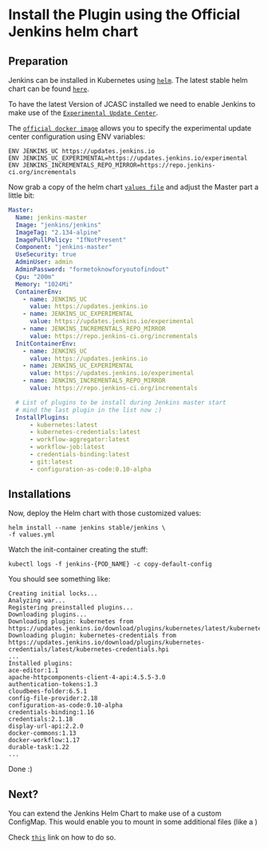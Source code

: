 # Install the Plugin using the Official Jenkins helm chart

## Preparation

Jenkins can be installed in Kubernetes using [`helm`](https://github.com/helm/helm).
The latest stable helm chart can be found [`here`](https://github.com/helm/charts/tree/master/stable/jenkins).

To have the latest Version of JCASC installed we need to enable Jenkins to make use of the [`Experimental Update Center`](https://jenkins.io/doc/developer/publishing/releasing-experimental-updates/).

The [`official docker image`](https://github.com/jenkinsci/docker/blob/master/Dockerfile#L60) allows you to specify the experimental update center configuration using ENV variables:  

```
ENV JENKINS_UC https://updates.jenkins.io
ENV JENKINS_UC_EXPERIMENTAL=https://updates.jenkins.io/experimental
ENV JENKINS_INCREMENTALS_REPO_MIRROR=https://repo.jenkins-ci.org/incrementals
```

Now grab a copy of the helm chart [`values file`](https://github.com/helm/charts/blob/master/stable/jenkins/values.yaml) and adjust the Master part a little bit:

```yaml
Master:
  Name: jenkins-master
  Image: "jenkins/jenkins"
  ImageTag: "2.134-alpine"
  ImagePullPolicy: "IfNotPresent"
  Component: "jenkins-master"
  UseSecurity: true
  AdminUser: admin
  AdminPassword: "formetoknowforyoutofindout"
  Cpu: "200m"
  Memory: "1024Mi"
  ContainerEnv:
    - name: JENKINS_UC
      value: https://updates.jenkins.io
    - name: JENKINS_UC_EXPERIMENTAL
      value: https://updates.jenkins.io/experimental
    - name: JENKINS_INCREMENTALS_REPO_MIRROR
      value: https://repo.jenkins-ci.org/incrementals
  InitContainerEnv:
    - name: JENKINS_UC
      value: https://updates.jenkins.io
    - name: JENKINS_UC_EXPERIMENTAL
      value: https://updates.jenkins.io/experimental
    - name: JENKINS_INCREMENTALS_REPO_MIRROR
      value: https://repo.jenkins-ci.org/incrementals

  # List of plugins to be install during Jenkins master start
  # mind the last plugin in the list now ;)
  InstallPlugins:
      - kubernetes:latest
      - kubernetes-credentials:latest
      - workflow-aggregator:latest
      - workflow-job:latest
      - credentials-binding:latest
      - git:latest
      - configuration-as-code:0.10-alpha            
```

## Installations

Now, deploy the Helm chart with those customized values:

```
helm install --name jenkins stable/jenkins \
-f values.yml
```

Watch the init-container creating the stuff:

```
kubectl logs -f jenkins-{POD_NAME} -c copy-default-config
```

You should see something like:

```
Creating initial locks...
Analyzing war...
Registering preinstalled plugins...
Downloading plugins...
Downloading plugin: kubernetes from https://updates.jenkins.io/download/plugins/kubernetes/latest/kubernetes.hpi
Downloading plugin: kubernetes-credentials from https://updates.jenkins.io/download/plugins/kubernetes-credentials/latest/kubernetes-credentials.hpi
...
Installed plugins:
ace-editor:1.1
apache-httpcomponents-client-4-api:4.5.5-3.0
authentication-tokens:1.3
cloudbees-folder:6.5.1
config-file-provider:2.18
configuration-as-code:0.10-alpha
credentials-binding:1.16
credentials:2.1.18
display-url-api:2.2.0
docker-commons:1.13
docker-workflow:1.17
durable-task:1.22
...
```

Done :)

## Next?

You can extend the Jenkins Helm Chart to make use of a custom ConfigMap.
This would enable you to mount in some additional files (like a )

Check [`this`](https://github.com/helm/charts/tree/master/stable/jenkins#custom-configmap) link on how to do so.
